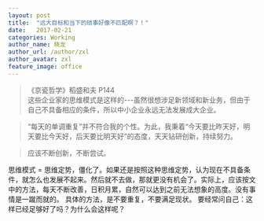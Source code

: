 ```yaml
---
layout: post
title:  "远大目标和当下的琐事好像不匹配啊？！"
date:   2017-02-21
categories: Working
author_name: 晓龙
author_url: /author/zxl
author_avatar: zxl
feature_image: office
---
```

>《京瓷哲学》稻盛和夫 P144  
> 这些企业家的思维模式是这样的---虽然很想涉足新领域和新业务，但由于自己不具备相应的条件，所以中小企业永远无法发展成大企业。

> “每天的单调重复”并不符合我的个性。为此，我秉着“今天要比昨天好，明天要比今天好，后天要比明天好”的态度，天天钻研创新，持续努力。

> 应该不断创新，不断尝试。

思维模式 = 思维定势，僵化了。如果还是按照这种思维定势，认为现在不具备条件，就怎么也发展不起来。然后就不去做，那就更没有机会了。实际上，应该按文中的方法，每天不断改善，日积月累，自然可以达到之前无法想象的高度。没有事情是一蹴而就的。
具体的方法，是不要重复，不要满足现状。
要经常问自己：这样已经足够好了吗？为什么会这样呢？




